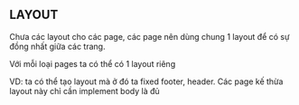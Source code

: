 ## LAYOUT

Chưa các layout cho các page, các page nên dùng chung 1 layout để có sự đồng nhất giữa các trang.

Với mỗi loại pages ta có thể có 1 layout riêng

VD: ta có thể tạo layout mà ở đó ta fixed footer, header. Các page kế thừa layout này chỉ cần implement body là đủ
